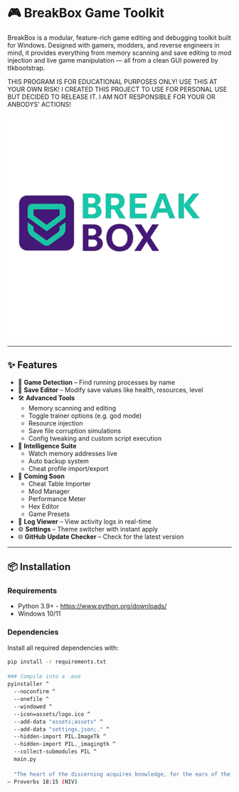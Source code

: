 # 🎮 BreakBox Game Toolkit

BreakBox is a modular, feature-rich game editing and debugging toolkit built for Windows. Designed with gamers, modders, and reverse engineers in mind, it provides everything from memory scanning and save editing to mod injection and live game manipulation — all from a clean GUI powered by ttkbootstrap.

THIS PROGRAM IS FOR EDUCATIONAL PURPOSES ONLY!
USE THIS AT YOUR OWN RISK! 
I CREATED THIS PROJECT TO USE FOR PERSONAL USE BUT DECIDED TO RELEASE IT. 
I AM NOT RESPONSIBLE FOR YOUR OR ANBODYS' ACTIONS!

![Logo](assets/logo.png)

---

## ✨ Features

- 🎯 **Game Detection** – Find running processes by name
- 📂 **Save Editor** – Modify save values like health, resources, level
- 🛠 **Advanced Tools**
  - Memory scanning and editing
  - Toggle trainer options (e.g. god mode)
  - Resource injection
  - Save file corruption simulations
  - Config tweaking and custom script execution
- 🧠 **Intelligence Suite**
  - Watch memory addresses live
  - Auto backup system
  - Cheat profile import/export
- 🧪 **Coming Soon**
  - Cheat Table Importer
  - Mod Manager
  - Performance Meter
  - Hex Editor
  - Game Presets
- 📜 **Log Viewer** – View activity logs in real-time
- ⚙️ **Settings** – Theme switcher with instant apply
- 🌐 **GitHub Update Checker** – Check for the latest version

---

## 📦 Installation

### Requirements

- Python 3.9+ - https://www.python.org/downloads/
- Windows 10/11

### Dependencies

Install all required dependencies with:

```bash
pip install -r requirements.txt

### Compile into a .exe
pyinstaller ^
  --noconfirm ^
  --onefile ^
  --windowed ^
  --icon=assets/logo.ico ^
  --add-data "assets;assets" ^
  --add-data "settings.json;." ^
  --hidden-import PIL.ImageTk ^
  --hidden-import PIL._imagingtk ^
  --collect-submodules PIL ^
  main.py

  "The heart of the discerning acquires knowledge, for the ears of the wise seek it out."
— Proverbs 18:15 (NIV)
